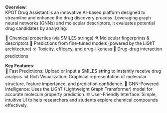 **Overview**:
<br>
KPGT Drug Assistant is an innovative AI-based platform designed to streamline and enhance the drug discovery process. Leveraging graph neural networks (GNNs) and molecular descriptors, it evaluates potential drug candidates by analyzing:

🧬 Chemical properties (via SMILES strings)
⚗️ Molecular fingerprints & descriptors
🧠 Predictions from fine-tuned models (powered by the LiGhT architecture)
☣️ Toxicity, efficacy, and drug-likeness
🔁 Drug-drug interaction predictions

**Key Features**:<br>
🚀 Fast Predictions: Upload or input a SMILES string to instantly receive drug analysis.
📊 Rich Visualization: Graphical representation of molecular structure, feature importance, and prediction confidence.
🧠 GNN-Powered Intelligence: Uses the LiGhT (Lightweight Graph Transformer) model for accurate molecule property prediction.
🌐 User-Friendly Interface: Simple, intuitive UI to help researchers and students explore chemical compounds effectively.

